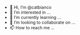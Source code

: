 - 👋 Hi, I’m @catbianco
- 👀 I’m interested in ...
- 🌱 I’m currently learning ...
- 💞️ I’m looking to collaborate on ...
- 📫 How to reach me ...

<!---
catbianco/catbianco is a ✨ special ✨ repository because its `README.md` (this file) appears on your GitHub profile.
You can click the Preview link to take a look at your changes.
--->

